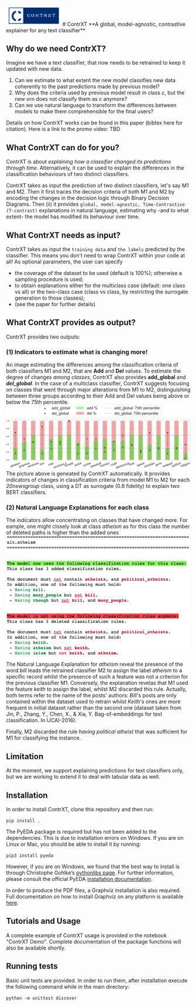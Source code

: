 <img src="https://github.com/Crisp-Unimib/ContrXT/blob/master/contrxt_logo.jpeg" alt="drawing" width="150"/>
# ContrXT
**A global, model-agnostic, contrastive explainer for any text classifier**

## Why do we need ContrXT?
Imagine we have a text classifier, that now needs to be retrained to keep it updated with new data.
1. Can we estimate to what extent the new model classifies new data coherently to the past predictions made by previous model?
2. Why does the criteria used by previous model result in class _c_, but the new orn does not classify them as _c_ anymore?
3. Can we use natural language to transform the differences between models to make them comprehensible for the final users?

Details on how ContrXT works can be found in this paper (bibtex here for citation). Here is a link to the promo video: TBD

## What ContrXT can do for you?

ContrXT is about *explaining how a classifier changed its predictions through time.* Alternatively, it can be used to explain the differences in the classification behaviours of two distinct classifiers.

ContrXT takes as input the prediction of two distinct classifiers, let's say M1 and M2. Then it first traces the decision criteria of both M1 and M2 by encoding the changes in the decision logic through Binary Decision Diagrams. Then (ii) it provides ``global, model-agnostic, Time-Contrastive (T-contrast)`` explanations in natural language, estimating why -and to what extent- the model has modified its behaviour over time.

## What ContrXT needs as input?
ContrXT takes as input the ``training data`` and ``the labels`` predicted by the classifier. This means you don't need to wrap ContrXT within your code at all!
As optional parameters, the user can specify
- the coverage of the dataset to be used (default is 100%); otherwise a sampling procedure is used;
- to obtain explanations either for the multiclass case (default: one class vs all) or the two-class case (class vs class, by restricting the surrogate generation  to those classes);
- (see the paper for further details)

## What ContrXT provides as output?
ContrXT provides two outputs:
### (1) Indicators to estimate what is changing more!
An image estimating the differences among the classification criteria of both classifiers M1 and M2, that are **Add** and **Del** values. To estimate the degree of changes *among classes*, ContrXT also provides **add_global** and ***del_global***. In the case of a multiclass classifier,  ContrXT suggests focusing on classes that went through major alterations from M1 to M2, distinguishing between three groups according to their Add and Del values being above or below the 75th percentile.
![](https://github.com/Crisp-Unimib/ContrXT/blob/master/img/Add_Del_Magnitude_20N.png)
The picture above is  geneated by ContrXT automatically. It provides indicators of changes in classification criteria from model M1 to M2 for each _20newsgroup_ class, using a DT as surrogate (0.8 fidelity) to explain two BERT classifiers.
### (2) Natural Language Explanations for each class
The indicators allow concentrating on classes that have changed more. For eample, one might closely look at class _atheism_ as for this class the number of deleted paths is higher than the added ones
![](https://github.com/Crisp-Unimib/ContrXT/blob/master/img/alt.atheism.png)

The Natural Language Explanation for _atheism_ reveal the presence of the word _bill_ leads the retrained classifier M2 to assign the label _atheism_ to a specific record whilst the presence of such a feature was not a criterion for the previous classifier M1.
Conversely, the explanation revelas that M1 used the feature _keith_ to assign the label, whilst M2 discarded this rule. Actually, both terms refer to the name of the posts' authors: _Bill_'s posts are only contained within the dataset used to retrain whilst _Keith_'s ones are more frequent in initial dataset rather than the second one (dataset taken from Jin, P., Zhang, Y., Chen, X., & Xia, Y. Bag-of-embeddings for text classification. In IJCAI-2016).

Finally, M2 discarded the rule _having political atheist_ that was sufficient for M1 for classifying the instance.

## Limitation
At the moment, we support explaining predictions for text classifiers only, but we are working to extend it to deal with tabular data as well.

## Installation

In order to install ContrXT, clone this repository and then run:

```
pip install .
```

The PyEDA package is required but has not been added to the dependencies.
This is due to installation errors on Windows. If you are on Linux or Mac, you
should be able to install it by running:

```
pip3 install pyeda
```

However, if you are on Windows, we found that the best way to install is through
Christophe Gohlke’s [pythonlibs page](https://www.lfd.uci.edu/~gohlke/pythonlibs/#pyeda).
For further information, please consult the official PyEDA
[installation documentation](https://pyeda.readthedocs.io/en/latest/install.html).

In order to produce the PDF files, a Graphviz installation is also required.
Full documentation on how to install Graphviz on any platform is available
[here](https://graphviz.org/download/).

## Tutorials and Usage

A complete example of ContrXT usage is provided in the notebook "ContrXT Demo".
Complete documentation of the package functions will also be available shortly.

## Running tests

Basic unit tests are provided. In order to run them, after installation execute
the following command while in the main directory:

```
python -m unittest discover
```
